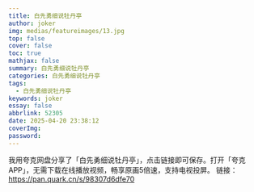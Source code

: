 ```yaml
---
title: 白先勇细说牡丹亭
author: joker
img: medias/featureimages/13.jpg
top: false
cover: false
toc: true
mathjax: false
summary: 白先勇细说牡丹亭
categories: 白先勇细说牡丹亭
tags:
  - 白先勇细说牡丹亭
keywords: joker
essay: false
abbrlink: 52305
date: 2025-04-20 23:38:12
coverImg:
password:
---
```


我用夸克网盘分享了「白先勇细说牡丹亭」，点击链接即可保存。打开「夸克APP」，无需下载在线播放视频，畅享原画5倍速，支持电视投屏。
链接：https://pan.quark.cn/s/98307d6dfe70
